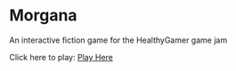 # Morgana

An interactive fiction game for the HealthyGamer game jam



Click here to play: <a href="https://htmlpreview.github.io/?https://raw.githubusercontent.com/brianna-bell/Morgana/main/morganav1.materials/Release/play.html" title="Play Here">Play Here</a>

